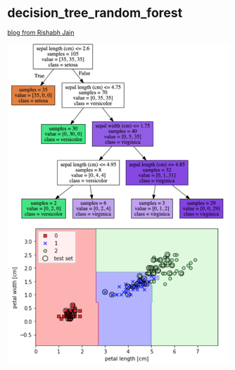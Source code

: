 # decision_tree_random_forest



[blog from Rishabh Jain](https://medium.com/@rishabhjain_22692/decision-trees-it-begins-here-93ff54ef134)

![graphviz](https://github.com/NoriKaneshige/decision_tree_random_forest/blob/master/graphviz.png)
![decision_plot](https://github.com/NoriKaneshige/decision_tree_random_forest/blob/master/decision_plot.png)
